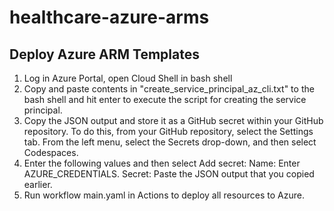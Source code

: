 # healthcare-azure-arms
## Deploy Azure ARM Templates
1. Log in Azure Portal, open Cloud Shell in bash shell
2. Copy and paste contents in "create_service_principal_az_cli.txt" to the bash shell and hit enter to execute the script for creating the service principal.
3. Copy the JSON output and store it as a GitHub secret within your GitHub repository. To do this, from your GitHub repository, select the Settings tab. From the left menu, select the Secrets drop-down, and then select Codespaces.
4. Enter the following values and then select Add secret:
Name: Enter AZURE_CREDENTIALS.
Secret: Paste the JSON output that you copied earlier.
5. Run workflow main.yaml in Actions to deploy all resources to Azure. 
